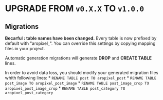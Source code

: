 # UPGRADE FROM `v0.X.X` TO `v1.0.0`

## Migrations

**Becarful : table names have been changed.** Every table is now prefixed by default with "aropixel_". You can override this settings by copying mapping files in your project. 

Automatic generation migrations will generate **DROP** and **CREATE TABLE** lines. 

In order to avoid data loss, you should modify your generated migration files whith following lines:
    * `RENAME TABLE post TO aropixel_post`
    * `RENAME TABLE post_image TO aropixel_post_image`
    * `RENAME TABLE post_image_crop TO aropixel_post_image_crop`
    * `RENAME TABLE post_category TO aropixel_post_category`
